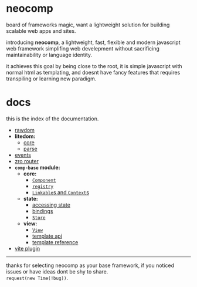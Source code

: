 # neocomp
board of frameworks magic, want a lightweight solution for building scalable web apps and sites.

introducing **neocomp**, a lightweight, fast, flexible and modern javascript web framework simplifing
web develepment without sacrificing maintainability or language identity.

it achieves this goal by being close to the root, it is simple javascript with normal html as 
templating, and doesnt have fancy features that requires transpiling or learning new paradigm.

# docs
this is the index of the documentation.
- [rawdom](./docs/rawdom.md)
- **litedom:**
  - [core](./docs/litedom/core.md)
  - [parse](./docs/litedom/parse.md)
- [events](./docs/events.md)
- [zro router](./docs/zro-router.md)
- **`comp-base` module:**
  - **core:**
	- [`Component`](./docs/comp-base.core/component.md)
	- [`registry`](./docs/comp-base.core/registry.md)
	- [`Linkable`s and `Context`s](./docs/comp-base.core/linkable-and-context.md)
  - **state:**
    - [accessing state](./docs/comp-base.state/accessing.md)
    - [bindings](./docs/comp-base.state/binding.md)
    - [`Store`](./docs/comp-base.state/store.md)
  - **view:**
    - [`View`](./docs/comp-base.view/view.md)
    - [template api](./docs/comp-base.view/template-api.md)
    - [template reference](./docs/comp-base.view/template.md)
- [vite plugin](./docs/plugin.md)

---- 
thanks for selecting neocomp as your base framework, if you noticed issues or have ideas dont be
shy to share.   
`request(new Time(!bug))`.